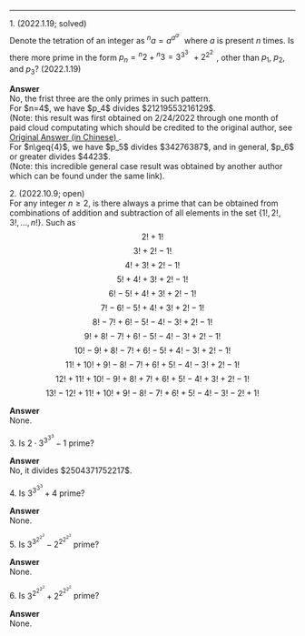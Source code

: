 ***
$1.$ (2022.1.19; solved)
<br/>
Denote the tetration of an integer as ${^{n}a}=a^{a^{a^{.^{.^{.}}}}}$ where $a$ is present $n$ times. Is there more prime in the form $p_n={^{n}2}+{^{n}3}=3^{3^{3^{.^{.^{.}}}}}+2^{2^{2^{.^{.^{.}}}}}$, other than $p_1$, $p_2$, and $p_3$? (2022.1.19)
<p/>
<strong> Answer </strong>
<br/>
No, the frist three are the only primes in such pattern.
<br/>
For $n=4$, we have $p_4$ divides $21219553216129$. 
<br/>
(Note: this result was first obtained on 2/24/2022 through one month of paid cloud computating which should be credited to the original author, see 
<a href="https://www.zhihu.com/question/512482114/answer/2319816820?utm_id=0"> Original Answer (in Chinese) </a>.
<br/>
For $n\geq{4}$, we have $p_5$ divides $34276387$, and in general, $p_6$ or greater divides $4423$.
<br/>
(Note: this incredible general case result was obtained by another author which can be found under the same link).

$2.$ (2022.10.9; open) 
<br/>
For any integer $n\geq2$, is there always a prime that can be obtained from combinations of addition and subtraction of all elements in the set $\lbrace{1!, 2!, 3!, …, n!}\rbrace$.
Such as
$$2!+1!$$
$$3!+2!-1!$$
$$4!+3!+2!-1!$$
$$5!+4!+3!+2!-1!$$
$$6!-5!+4!+3!+2!-1!$$
$$7!-6!-5!+4!+3!+2!-1!$$
$$8!-7!+6!-5!-4!-3!+2!-1!$$
$$9!+8!-7!+6!-5!-4!-3!+2!-1!$$
$$10!-9!+8!-7!+6!-5!+4!-3!+2!-1!$$
$$11!+10!+9!-8!-7!+6!+5!-4!-3!+2!-1!$$ 
$$12!+11!+10!-9!+8!+7!+6!+5!-4!+3!+2!-1!$$ 
$${13!-12!+11!+10!+9!-8!-7!+6!+5!-4!-3!-2!+1!}$$
<p/>
<strong> Answer </strong>
<br/>
None.

$3.$ Is $2\cdot3^{3^{3^{3}}}-1$ prime?
<p/>
<strong> Answer </strong>
<br/>
No, it divides $2504371752217$.

$4.$ Is $3^{3^{3^{3}}}+4$ prime?
<p/>
<strong> Answer </strong>
<br/>
None.

$5.$ Is $3^{3^{2^{2^{2}}}}-2^{2^{2^{2^{2}}}}$ prime?
<p/>
<strong> Answer </strong>
<br/>
None.

$6.$ Is $3^{2^{2^{2^{2}}}}+2^{2^{2^{2^{2}}}}$ prime?
<p/>
<strong> Answer </strong>
<br/>
None.



<p/>
<html lang="en">
<head>
<meta http-equiv="content-type" content="text/html; charset=utf-8">
<script type="text/javascript" charset="utf-8" src="
https://cdn.mathjax.org/mathjax/latest/MathJax.js?config=TeX-AMS-MML_HTMLorMML,
https://vincenttam.github.io/javascripts/MathJaxLocal.js"></script>
</head>
